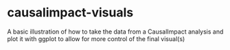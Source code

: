 # causalimpact-visuals
A basic illustration of how to take the data from a CausalImpact analysis and plot it with ggplot to allow for more control of the final visual(s)
